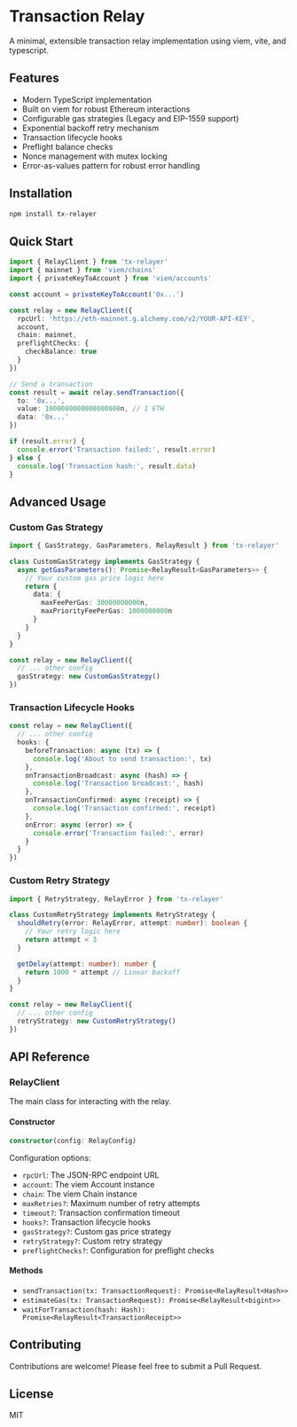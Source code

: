 # Transaction Relay

A minimal, extensible transaction relay implementation using viem, vite, and typescript.

## Features

- Modern TypeScript implementation
- Built on viem for robust Ethereum interactions
- Configurable gas strategies (Legacy and EIP-1559 support)
- Exponential backoff retry mechanism
- Transaction lifecycle hooks
- Preflight balance checks
- Nonce management with mutex locking
- Error-as-values pattern for robust error handling

## Installation

```bash
npm install tx-relayer
```

## Quick Start

```typescript
import { RelayClient } from 'tx-relayer'
import { mainnet } from 'viem/chains'
import { privateKeyToAccount } from 'viem/accounts'

const account = privateKeyToAccount('0x...')

const relay = new RelayClient({
  rpcUrl: 'https://eth-mainnet.g.alchemy.com/v2/YOUR-API-KEY',
  account,
  chain: mainnet,
  preflightChecks: {
    checkBalance: true
  }
})

// Send a transaction
const result = await relay.sendTransaction({
  to: '0x...',
  value: 1000000000000000000n, // 1 ETH
  data: '0x...'
})

if (result.error) {
  console.error('Transaction failed:', result.error)
} else {
  console.log('Transaction hash:', result.data)
}
```

## Advanced Usage

### Custom Gas Strategy

```typescript
import { GasStrategy, GasParameters, RelayResult } from 'tx-relayer'

class CustomGasStrategy implements GasStrategy {
  async getGasParameters(): Promise<RelayResult<GasParameters>> {
    // Your custom gas price logic here
    return {
      data: {
        maxFeePerGas: 30000000000n,
        maxPriorityFeePerGas: 1000000000n
      }
    }
  }
}

const relay = new RelayClient({
  // ... other config
  gasStrategy: new CustomGasStrategy()
})
```

### Transaction Lifecycle Hooks

```typescript
const relay = new RelayClient({
  // ... other config
  hooks: {
    beforeTransaction: async (tx) => {
      console.log('About to send transaction:', tx)
    },
    onTransactionBroadcast: async (hash) => {
      console.log('Transaction broadcast:', hash)
    },
    onTransactionConfirmed: async (receipt) => {
      console.log('Transaction confirmed:', receipt)
    },
    onError: async (error) => {
      console.error('Transaction failed:', error)
    }
  }
})
```

### Custom Retry Strategy

```typescript
import { RetryStrategy, RelayError } from 'tx-relayer'

class CustomRetryStrategy implements RetryStrategy {
  shouldRetry(error: RelayError, attempt: number): boolean {
    // Your retry logic here
    return attempt < 3
  }

  getDelay(attempt: number): number {
    return 1000 * attempt // Linear backoff
  }
}

const relay = new RelayClient({
  // ... other config
  retryStrategy: new CustomRetryStrategy()
})
```

## API Reference

### RelayClient

The main class for interacting with the relay.

#### Constructor

```typescript
constructor(config: RelayConfig)
```

Configuration options:

- `rpcUrl`: The JSON-RPC endpoint URL
- `account`: The viem Account instance
- `chain`: The viem Chain instance
- `maxRetries?`: Maximum number of retry attempts
- `timeout?`: Transaction confirmation timeout
- `hooks?`: Transaction lifecycle hooks
- `gasStrategy?`: Custom gas price strategy
- `retryStrategy?`: Custom retry strategy
- `preflightChecks?`: Configuration for preflight checks

#### Methods

- `sendTransaction(tx: TransactionRequest): Promise<RelayResult<Hash>>`
- `estimateGas(tx: TransactionRequest): Promise<RelayResult<bigint>>`
- `waitForTransaction(hash: Hash): Promise<RelayResult<TransactionReceipt>>`

## Contributing

Contributions are welcome! Please feel free to submit a Pull Request.

## License

MIT
